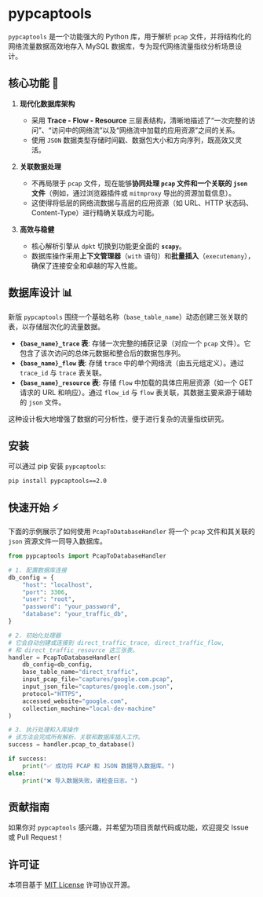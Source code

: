 # pypcaptools

`pypcaptools` 是一个功能强大的 Python 库，用于解析 `pcap` 文件，并将结构化的网络流量数据高效地存入 MySQL 数据库，专为现代网络流量指纹分析场景设计。

## 核心功能 🚀

1.  **现代化数据库架构**

      * 采用 **Trace - Flow - Resource** 三层表结构，清晰地描述了“一次完整的访问”、“访问中的网络流”以及“网络流中加载的应用资源”之间的关系。
      * 使用 `JSON` 数据类型存储时间戳、数据包大小和方向序列，既高效又灵活。

2.  **关联数据处理**

      * 不再局限于 `pcap` 文件，现在能够**协同处理 `pcap` 文件和一个关联的 `json` 文件**（例如，通过浏览器插件或 `mitmproxy` 导出的资源加载信息）。
      * 这使得将低层的网络流数据与高层的应用资源（如 URL、HTTP 状态码、Content-Type）进行精确关联成为可能。

3.  **高效与稳健**

      * 核心解析引擎从 `dpkt` 切换到功能更全面的 **`scapy`**。
      * 数据库操作采用**上下文管理器**（`with` 语句）和**批量插入**（`executemany`），确保了连接安全和卓越的写入性能。

## 数据库设计 📊

新版 `pypcaptools` 围绕一个基础名称（`base_table_name`）动态创建三张关联的表，以存储层次化的流量数据。

  * **`{base_name}_trace` 表**: 存储一次完整的捕获记录（对应一个 `pcap` 文件）。它包含了该次访问的总体元数据和整合后的数据包序列。
  * **`{base_name}_flow` 表**: 存储 `trace` 中的单个网络流（由五元组定义）。通过 `trace_id` 与 `trace` 表关联。
  * **`{base_name}_resource` 表**: 存储 `flow` 中加载的具体应用层资源（如一个 GET 请求的 URL 和响应）。通过 `flow_id` 与 `flow` 表关联，其数据主要来源于辅助的 `json` 文件。

这种设计极大地增强了数据的可分析性，便于进行复杂的流量指纹研究。

## 安装

可以通过 pip 安装 `pypcaptools`:

```bash
pip install pypcaptools==2.0
```

## 快速开始 ⚡

下面的示例展示了如何使用 `PcapToDatabaseHandler` 将一个 `pcap` 文件和其关联的 `json` 资源文件一同导入数据库。

```python
from pypcaptools import PcapToDatabaseHandler

# 1. 配置数据库连接
db_config = {
    "host": "localhost",
    "port": 3306,
    "user": "root",
    "password": "your_password",
    "database": "your_traffic_db",
}

# 2. 初始化处理器
# 它会自动创建或连接到 direct_traffic_trace, direct_traffic_flow, 
# 和 direct_traffic_resource 这三张表。
handler = PcapToDatabaseHandler(
    db_config=db_config,
    base_table_name="direct_traffic", 
    input_pcap_file="captures/google.com.pcap",
    input_json_file="captures/google.com.json",
    protocol="HTTPS",
    accessed_website="google.com",
    collection_machine="local-dev-machine"
)

# 3. 执行处理和入库操作
# 该方法会完成所有解析、关联和数据库插入工作。
success = handler.pcap_to_database()

if success:
    print("✅ 成功将 PCAP 和 JSON 数据导入数据库。")
else:
    print("❌ 导入数据失败，请检查日志。")

```

## 贡献指南

如果你对 `pypcaptools` 感兴趣，并希望为项目贡献代码或功能，欢迎提交 Issue 或 Pull Request！

## 许可证

本项目基于 [MIT License](https://www.google.com/search?q=LICENSE) 许可协议开源。